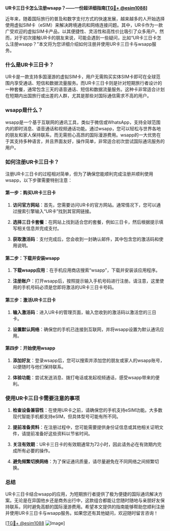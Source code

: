 **UR卡三日卡怎么注册wsapp？——一份超详细指南[[TG💪+ @esim1088](https://t.me/s/esim1088)]**

近年来，随着国际旅行的普及和数字支付方式的快速发展，越来越多的人开始选择使用虚拟SIM卡（eSIM）来解决跨境通讯和网络连接问题。其中，UR卡作为一款广受欢迎的虚拟SIM卡产品，以其便捷性、灵活性和高性价比吸引了众多用户。然而，对于初次接触UR卡的朋友来说，可能会遇到一些疑问，比如“UR卡三日卡怎么注册wsapp？”本文将为您详细介绍如何注册并使用UR卡三日卡与wsapp服务。

### 什么是UR卡三日卡？

UR卡是一款支持多国漫游的虚拟SIM卡，用户无需购买实体SIM卡即可在全球范围内享受通话、短信和数据流量服务。而UR卡三日卡则是针对短期旅行者设计的一种套餐，通常包含三天的语音通话、短信和数据流量服务。这种卡非常适合计划在短期内出国旅行或出差的人群，尤其是那些对国际通信需求不高的用户。

### wsapp是什么？

wsapp是一个基于互联网的通讯工具，类似于微信或WhatsApp，支持全球范围内的即时消息、语音通话和视频通话功能。通过wsapp，您可以轻松与世界各地的朋友和家人保持联系，而无需担心高昂的国际漫游费用。wsapp的一大优势在于其支持多种语言，并且界面友好，操作简单，非常适合初次尝试国际通讯服务的用户。

### 如何注册UR卡三日卡？

注册UR卡三日卡的过程相对简单，但为了确保您能顺利完成注册并顺利使用wsapp，以下步骤需要特别注意：

#### 第一步：购买UR卡三日卡

1. **访问官方网站**：首先，您需要访问UR卡的官方网站。通常情况下，您可以通过搜索引擎输入“UR卡”找到其官网链接。
   
2. **选择三日卡套餐**：在网站上找到适合您的套餐，例如三日卡，然后根据提示填写相关信息并完成支付。

3. **获取激活码**：支付完成后，您会收到一封确认邮件，其中包含您的激活码和使用说明。

#### 第二步：下载并安装wsapp

1. **下载wsapp应用**：在手机应用商店搜索“wsapp”，下载并安装该应用程序。

2. **注册账户**：打开wsapp后，按照提示输入手机号码进行注册。请注意，这里使用的手机号码必须是您即将激活的UR卡三日卡号码。

#### 第三步：激活UR卡三日卡

1. **输入激活码**：进入UR卡的管理页面，输入您收到的激活码以激活您的三日卡。

2. **设置默认网络**：确保您的手机已连接到互联网，并将wsapp设置为默认通讯应用。

#### 第四步：开始使用wsapp

1. **添加好友**：登录wsapp后，您可以搜索并添加您的朋友或家人的wsapp账号，以便随时与他们保持联系。

2. **体验功能**：尝试发送消息、拨打电话或发起视频通话，感受wsapp带来的便利。

### 使用UR卡三日卡需要注意的事项

1. **检查设备兼容性**：在使用UR卡之前，请确保您的手机支持eSIM功能。大多数现代智能手机都支持eSIM，但具体型号可能有所不同。

2. **提前准备资料**：在注册过程中，您可能需要提供身份证信息或其他相关证明文件，请提前准备好这些资料以节省时间。

3. **关注有效期**：UR卡三日卡的有效期通常为72小时，因此请务必在有效期内完成所有必要的操作。

4. **避免频繁切换网络**：为了保证通讯质量，请尽量避免在不同网络之间频繁切换。

### 总结

UR卡三日卡结合wsapp的应用，为短期旅行者提供了极为便捷的国际通讯解决方案。无论是在异国他乡还是商务出行中，这款组合都能让您随时随地与亲朋好友保持联系，同时避免高额的国际漫游费用。希望本文提供的指南能够帮助您顺利注册并使用UR卡三日卡与wsapp服务。如果您还有其他疑问，欢迎随时留言咨询！

[[TG💪+ @esim1088](https://t.me/s/esim1088) ![Image](https://i.postimg.cc/4NQfJmqS/Snipaste-2025-05-13-00-14-12.png)]